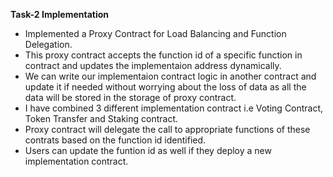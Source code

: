**Task-2 Implementation**
- Implemented a Proxy Contract for Load Balancing and Function Delegation.
- This proxy contract accepts the function id of a specific function in contract and updates the implementaion address dynamically.
- We can write our implementaion contract logic in another contract and update it if needed without worrying about the loss of data as all the data will be stored in the storage of proxy contract.
- I have combined 3 different implementation contract i.e Voting Contract, Token Transfer and Staking contract.
- Proxy contract will delegate the call to appropriate functions of these contrats based on the function id identified.
- Users can update the funtion id as well if they deploy a new implementation contract.
